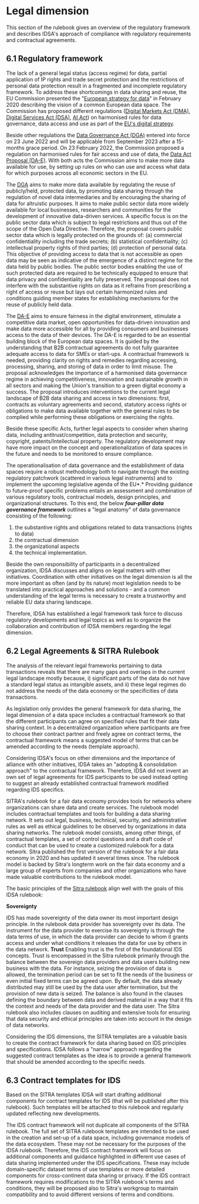 # Legal dimension

This section of the rulebook gives an overview of the regulatory framework and describes IDSA's approach of compliance with regulatory requirements and contractual agreements.

## 6.1 Regulatory framework

The lack of a general legal status (access regime) for data, partial
application of IP rights and trade secret protection and the
restrictions of personal data protection result in a fragmented and
incomplete regulatory framework. To address these shortcomings in data
sharing and reuse, the EU Commission presented the "[European strategy
for data](https://digital-strategy.ec.europa.eu/en/policies/strategy-data)" in February 2020 describing the vision of a common European
data space. The Commission has proposed different regulations ([Digital Markets Act (DMA)](https://eur-lex.europa.eu/legal-content/en/TXT/?uri=COM%3A2020%3A842%3AFIN), [Digital Services Act (DSA)](https://eur-lex.europa.eu/legal-content/EN/TXT/?uri=CELEX%3A52020PC0825), [AI Act](https://eur-lex.europa.eu/legal-content/DE/TXT/?uri=CELEX%3A52021PC0206.)) on
harmonised rules for data governance, data access and use as part of the
[EU's digital strategy](https://digital-strategy.ec.europa.eu/en/policies/strategy-data).

Beside other regulations the [Data Governance Act (DGA)](https://eur-lex.europa.eu/legal-content/EN/TXT/?uri=CELEX%3A32022R0868)
entered into force on 23 June 2022 and will be applicable from September
2023 after a 15-months grace period. On 23 February 2022, the Commission
proposed a regulation on harmonised rules for fair access and use of
data, the [Data Act Proposal (DA-E)](https://eur-lex.europa.eu/legal-content/EN/TXT/?uri=COM%3A2022%3A68%3AFIN).
With both acts the Commission aims to make more data available for use,
by setting up rules on who can use and access what data for which
purposes across all economic sectors in the EU.

The [DGA](https://digital-strategy.ec.europa.eu/en/policies/data-governance-act-explained) aims to make more data available by regulating the reuse of
publicly/held, protected data, by promoting data sharing through the
regulation of novel data intermediaries and by encouraging the sharing
of data for altruistic purposes.
It aims to make public sector data more widely available for local
businesses, researchers and communities for the development of
innovative data-driven services. A specific focus is on the public
sector data which is subject to legal restrictions and thus out of the
scope of the Open Data Directive. Therefore, the proposal
covers public sector data which is legally protected on the grounds of:
(a) commercial confidentiality including the trade secrets; (b)
statistical confidentiality; (c) intellectual property rights of third
parties; (d) protection of personal data. This objective of providing
access to data that is not accessible as open data may be seen as
indicative of the emergence of a distinct regime for the data held by
public bodies. The public sector bodies enabling the use of such
protected data are required to be technically equipped to ensure that
data privacy and confidentiality are fully preserved. The proposal does
not interfere with the substantive rights on data as it refrains from
prescribing a right of access or reuse but lays out certain harmonized
rules and conditions guiding member states for establishing mechanisms
for the reuse of publicly held data.

The [DA-E](https://ec.europa.eu/commission/presscorner/detail/en/ip_22_1113) aims to ensure fairness in the digital environment, stimulate a
competitive data market, open opportunities for data-driven innovation
and make data more accessible for all by providing consumers and
businesses access to the data of their
devices.
The DA-E is regarded to be an essential building block of the European
data spaces. It is guided by the understanding that B2B contractual
agreements do not fully guarantee adequate access to data for SMEs or
start-ups. A contractual framework is needed, providing clarity on
rights and remedies regarding accessing, processing, sharing, and
storing of data in order to limit misuse. The proposal acknowledges the
importance of a harmonised data governance regime in achieving
competitiveness, innovation and sustainable growth in all sectors and
making the Union's transition to a green digital economy a success. The
proposal introduces interventions to the current legal landscape of B2B
data sharing and access in two dimensions: first, contracts as voluntary
agreements and second, statutory access rights or obligations to make
data available together with the general rules to be complied while
performing these obligations or exercising the rights.

Beside these specific Acts, further legal aspects to consider when
sharing data, including antitrust/competition, data protection and
security, copyright, patents/Intellectual property. The regulatory
development may have more impact on the concept and operationalization
of data spaces in the future and needs to be monitored to ensure
compliance.

The operationalisation of data governance and the establishment of data
spaces require a robust methodology both to navigate through the
existing regulatory patchwork (scattered in various legal instruments)
and to implement the upcoming legislative agenda of the EU*.* Providing
guidance to future-proof specific problems entails an assessment and
combination of various regulatory tools, contractual models, design
principles, and organizational structures. To this end, the below
***four-pillar data governance framework*** outlines a "legal anatomy"
of data governance consisting of the following:

1. the substantive rights and obligations related to data transactions
    (rights to data)
2. the contractual dimension
3. the organizational aspects
4. the technical implementation.

Beside the own responsibility of participants in a decentralized
organization, IDSA discusses and aligns on legal matters with other
initiatives. Coordination with other initiatives on the legal dimension
is all the more important as often (and by its nature) most legislation
needs to be translated into practical approaches and solutions - and a
common understanding of the legal terms is necessary to create a
trustworthy and reliable EU data sharing landscape.

Therefore, IDSA has established a legal framework task force to discuss
regulatory developments and legal topics as well as to organize the
collaboration and contribution of IDSA members regarding the legal
dimension.

## 6.2 Legal Agreements & SITRA Rulebook

The analysis of the relevant legal frameworks pertaining to data
transactions reveals that there are many gaps and overlaps in the
current legal landscape mostly because, i) significant parts of the data
do not have a standard legal status as intangible assets, and ii) these
legal regimes do not address the needs of the data economy or the
specificities of data transactions.

As legislation only provides the general framework for data sharing, the
legal dimension of a data space includes a contractual framework so that
the different participants can agree on specified rules that fit their
data sharing context. In a decentralized organization where participants
are free to choose their contract partner and freely agree on contract
terms, the contractual framework means a suggested model of terms that
can be amended according to the needs (template approach).

Considering IDSA's focus on other dimensions and the importance of
alliance with other initiatives, IDSA takes an "adopting & consolidation
approach" to the contractual framework. Therefore, IDSA did not invent
an own set of legal agreements for IDS participants to be used instead
opting to suggest an already established contractual framework modified
regarding IDS specifics.

SITRA's rulebook for a fair data economy provides tools for networks
where organizations can share data and create services. The rulebook
model includes contractual templates and tools for building a data
sharing network. It sets out legal, business, technical, security, and
administrative rules as well as ethical guidelines to be observed by
organizations in data sharing networks. The rulebook model consists,
among other things, of contractual templates, a set of control questions
and a draft code of conduct that can be used to create a customized
rulebook for a data network. Sitra published the first version of the
rulebook for a fair data economy in 2020 and has updated it several
times since. The rulebook model is backed by Sitra's longterm work on
the fair data economy and a large group of experts from companies and
other organizations who have made valuable contributions to the rulebook
model.

The basic principles of the [Sitra rulebook](https://www.sitra.fi/en/publications/rulebook-for-a-fair-data-economy/) align well with the goals of
this IDSA rulebook:

**Sovereignty**

IDS has made sovereignty of the data owner its most important design
principle. In the rulebook data provider has sovereignty over its
data. The instrument for the data provider to exercise its sovereignty
is through the data terms of use, in which the data provider can
decide to whom it grants access and under what conditions it releases
the data for use by others in the data network.
**Trust**
Enabling trust is the first of the foundational IDS concepts. Trust is
encompassed in the Sitra rulebook primarily through the balance
between the sovereign data providers and data users building new
business with the data. For instance, seizing the provision of data is
allowed, the termination period can be set to fit the needs of the
business or even initial fixed terms can be agreed upon. By default,
the data already distributed may still be used by the data user after
termination, but the provision of new data is seized. The balance is
also found in the clauses defining the boundary between data and
derived material in a way that it fits the context and needs of the
data provider and the data user. The Sitra rulebook also includes
clauses on auditing and extensive tools for ensuring that data
security and ethical principles are taken into account in the design
of data networks.

Considering the IDS dimensions, the SITRA templates are a valuable basis
to create the contract framework for data sharing based on IDS
principles and specifications. IDSA follows a "narrow" approach
regarding the suggested contract templates as the idea is to provide a
general framework that should be amended according to the specific
needs.

## 6.3 Contract templates for IDS

Based on the SITRA templates IDSA will start drafting additional
components for contract templates for IDS (that will be published after
this rulebook). Such templates will be attached to this rulebook and
regularly updated reflecting new developments.

The IDS contract framework will not duplicate all components of the
SITRA rulebook. The full set of SITRA rulebook templates are intended to
be used in the creation and set-up of a data space, including governance
models of the data ecosystem. These may not be necessary for the
purposes of the IDSA rulebook. Therefore, the IDS contract framework
will focus on additional components and guidance highlighted in
different use cases of data sharing implemented under the IDS
specifications. These may include domain-specific dataset terms of use
templates or more detailed components for cross-continent data sharing
or privacy. If the IDS contract framework requires modifications to the
SITRA rulebook's terms and conditions, they will be proposed also to
Sitra's workgroup to maintain compatibility and to avoid different
versions of terms and conditions.
